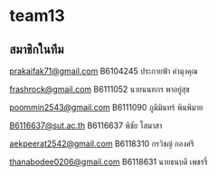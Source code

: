 # <h1>team13</h1>
สมาชิกในทีม
------------------------------

prakaifak71@gmail.com
B6104245 ประกายฟ้า คำมุงคุณ

frashrock@gmail.com
B6111052 นายนนทกร พาอยู่สุข

poommin2543@gmail.com
B6111090 ภูมิมินทร์ พินพิมาย

B6116637@sut.ac.th
B6116637 พิชัย โสมาสา

aekpeerat2542@gmail.com
B6118310 กรวิชญ์ กองศรี

thanabodee0206@gmail.com
B6118631 นายธนบดี เพชรรี่
